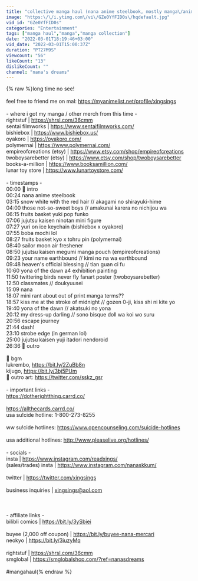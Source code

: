 ```yaml
---
title: "collective manga haul (nana anime steelbook, mostly manga\/anime merch and bday gifts)"
image: "https:\/\/i.ytimg.com\/vi\/GZe0YfFID0s\/hqdefault.jpg"
vid_id: "GZe0YfFID0s"
categories: "Entertainment"
tags: ["manga haul","manga","manga collection"]
date: "2022-03-01T18:19:46+03:00"
vid_date: "2022-03-01T15:00:37Z"
duration: "PT27M9S"
viewcount: "56"
likeCount: "13"
dislikeCount: ""
channel: "nana's dreams"
---
```

{% raw %}long time no see!<br /><br />feel free to friend me on mal: <a rel="nofollow" target="blank" href="https://myanimelist.net/profile/xingsings">https://myanimelist.net/profile/xingsings</a><br /><br />- where i got my manga / other merch from this time -<br />rightstuf | <a rel="nofollow" target="blank" href="https://shrsl.com/36cmm">https://shrsl.com/36cmm</a><br />sentai filmworks | <a rel="nofollow" target="blank" href="https://www.sentaifilmworks.com/">https://www.sentaifilmworks.com/</a><br />bishiebox | <a rel="nofollow" target="blank" href="https://www.bishiebox.us/">https://www.bishiebox.us/</a><br />oyakoro | <a rel="nofollow" target="blank" href="https://oyakoro.com/">https://oyakoro.com/</a><br />polymernai | <a rel="nofollow" target="blank" href="https://www.polymernai.com/">https://www.polymernai.com/</a><br />empireofcreations (etsy) | <a rel="nofollow" target="blank" href="https://www.etsy.com/shop/empireofcreations">https://www.etsy.com/shop/empireofcreations</a><br />twoboysarebetter (etsy) | <a rel="nofollow" target="blank" href="https://www.etsy.com/shop/twoboysarebetter">https://www.etsy.com/shop/twoboysarebetter</a><br />books-a-million | <a rel="nofollow" target="blank" href="https://www.booksamillion.com/">https://www.booksamillion.com/</a><br />lunar toy store | <a rel="nofollow" target="blank" href="https://www.lunartoystore.com/">https://www.lunartoystore.com/</a><br /><br />- timestamps -<br />00:00 🌟 intro <br />00:24 nana anime steelbook<br />03:15 snow white with the red hair // akagami no shirayuki-hime<br />04:00 those not-so-sweet boys // amakunai karera no nichijou wa<br />06:15 fruits basket yuki pop funko<br />07:06 jujutsu kaisen ninotan mini figure<br />07:27 yuri on ice keychain (bishiebox x oyakoro)<br />07:55 boba mochi lol<br />08:27 fruits basket kyo x tohru pin (polymernai)<br />08:40 sailor moon air freshener<br />08:50 jujutsu kaisen megumi manga pouch (empireofcreations)<br />09:23 your name earthbound // kimi no na wa earthbound<br />09:48 heaven's official blessing // tian guan ci fu<br />10:60 yona of the dawn a4 exhibition painting<br />11:50 twittering birds never fly fanart poster (twoboysarebetter)<br />12:50 classmates // doukyuusei<br />15:09 nana<br />18:07 mini rant about out of print manga terms??<br />18:57 kiss me at the stroke of midnight // gozen 0-ji, kiss shi ni kite yo<br />19:40 yona of the dawn // akatsuki no yona<br />20:12 my dress-up darling // sono bisque doll wa koi wo suru<br />20:56 escape journey<br />21:44 dash!<br />23:10 strobe edge (in german lol)<br />25:00 jujutsu kaisen yuji itadori nendoroid<br />26:36 🌟 outro<br /><br />🎵 bgm<br />lukrembo, <a rel="nofollow" target="blank" href="https://bit.ly/2ZuBb8n">https://bit.ly/2ZuBb8n</a><br />kijugo, <a rel="nofollow" target="blank" href="https://bit.ly/3bj5PUm">https://bit.ly/3bj5PUm</a><br />🎨 outro art: <a rel="nofollow" target="blank" href="https://twitter.com/sskz_gsr">https://twitter.com/sskz_gsr</a><br /><br />- important links -<br /><a rel="nofollow" target="blank" href="https://dotherightthing.carrd.co/">https://dotherightthing.carrd.co/</a><br />​<br /><a rel="nofollow" target="blank" href="https://allthecards.carrd.co/">https://allthecards.carrd.co/</a><br />usa su!cide hotline: 1-800-273-8255<br /><br />ww su!cide hotlines: <a rel="nofollow" target="blank" href="https://www.opencounseling.com/suicide-hotlines">https://www.opencounseling.com/suicide-hotlines</a><br /><br />usa additional hotlines: <a rel="nofollow" target="blank" href="http://www.pleaselive.org/hotlines/">http://www.pleaselive.org/hotlines/</a><br /><br />- socials -<br />insta | <a rel="nofollow" target="blank" href="https://www.instagram.com/readxings/">https://www.instagram.com/readxings/</a><br />(sales/trades) insta | <a rel="nofollow" target="blank" href="https://www.instagram.com/nanaskkum/">https://www.instagram.com/nanaskkum/</a><br /><br />twitter | <a rel="nofollow" target="blank" href="https://twitter.com/xingsings">https://twitter.com/xingsings</a><br /><br />business inquiries | xingsings@aol.com<br /><br /><br /><br />- affiliate links -<br />bilibli comics | <a rel="nofollow" target="blank" href="https://bit.ly/3ySbiei">https://bit.ly/3ySbiei</a><br /><br />buyee (2,000 off coupon) | <a rel="nofollow" target="blank" href="https://bit.ly/buyee-nana-mercari">https://bit.ly/buyee-nana-mercari</a><br />neokyo | <a rel="nofollow" target="blank" href="https://bit.ly/3iuzyMq">https://bit.ly/3iuzyMq</a><br /><br />rightstuf | <a rel="nofollow" target="blank" href="https://shrsl.com/36cmm">https://shrsl.com/36cmm</a><br />smglobal | <a rel="nofollow" target="blank" href="https://smglobalshop.com/?ref=nanasdreams">https://smglobalshop.com/?ref=nanasdreams</a><br /><br />#mangahaul{% endraw %}
